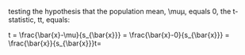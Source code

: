  testing the hypothesis that the population mean, \muμ, equals 0, the t-statistic, tt, equals:

t = \frac{\bar{x}-\mu}{s_{\bar{x}}} = \frac{\bar{x}-0}{s_{\bar{x}}} = \frac{\bar{x}}{s_{\bar{x}}}t= 

